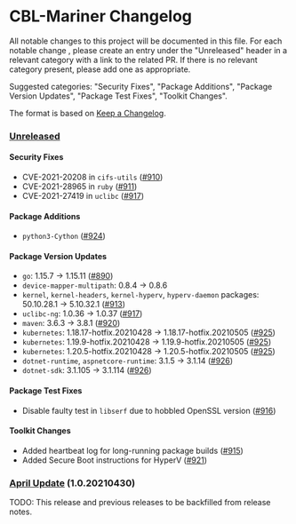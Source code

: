 # CBL-Mariner Changelog

All notable changes to this project will be documented in this file. For each notable change , please create an entry under the "Unreleased" header in a relevant category with a link to the related PR. If there is no relevant category present, please add one as appropriate.

Suggested categories: "Security Fixes", "Package Additions", "Package Version Updates", "Package Test Fixes", "Toolkit Changes".

The format is based on [Keep a Changelog](https://keepachangelog.com/en/1.0.0/).

### [Unreleased]

#### Security Fixes

- CVE-2021-20208 in `cifs-utils` ([#910](https://github.com/microsoft/CBL-Mariner/pull/917))
- CVE-2021-28965 in `ruby` ([#911](https://github.com/microsoft/CBL-Mariner/pull/911))
- CVE-2021-27419 in `uclibc` ([#917](https://github.com/microsoft/CBL-Mariner/pull/917))

#### Package Additions

- `python3-Cython` ([#924](https://github.com/microsoft/CBL-Mariner/pull/924))

#### Package Version Updates

- `go`: 1.15.7 -> 1.15.11 ([#890](https://github.com/microsoft/CBL-Mariner/pull/890))
- `device-mapper-multipath`: 0.8.4 -> 0.8.6
- `kernel`, `kernel-headers`, `kernel-hyperv`, `hyperv-daemon` packages: 50.10.28.1 -> 5.10.32.1 ([#913](https://github.com/microsoft/CBL-Mariner/pull/913))
- `uclibc-ng`: 1.0.36 -> 1.0.37 ([#917](https://github.com/microsoft/CBL-Mariner/pull/917))
- `maven`: 3.6.3 -> 3.8.1 ([#920](https://github.com/microsoft/CBL-Mariner/pull/920))
- `kubernetes`: 1.18.17-hotfix.20210428 -> 1.18.17-hotfix.20210505 ([#925](https://github.com/microsoft/CBL-Mariner/pull/925))
- `kubernetes`: 1.19.9-hotfix.20210428 -> 1.19.9-hotfix.20210505 ([#925](https://github.com/microsoft/CBL-Mariner/pull/925))
- `kubernetes`: 1.20.5-hotfix.20210428 -> 1.20.5-hotfix.20210505 ([#925](https://github.com/microsoft/CBL-Mariner/pull/925))
- `dotnet-runtime`, `aspnetcore-runtime`: 3.1.5 -> 3.1.14 ([#926](https://github.com/microsoft/CBL-Mariner/pull/926))
- `dotnet-sdk`: 3.1.105 -> 3.1.114 ([#926](https://github.com/microsoft/CBL-Mariner/pull/913))

#### Package Test Fixes

- Disable faulty test in `libserf` due to hobbled OpenSSL version ([#916](https://github.com/microsoft/CBL-Mariner/pull/916))

#### Toolkit Changes

- Added heartbeat log for long-running package builds ([#915](https://github.com/microsoft/CBL-Mariner/pull/915))
- Added Secure Boot instructions for HyperV ([#921](https://github.com/microsoft/CBL-Mariner/pull/921))

### [April Update] (1.0.20210430)

TODO: This release and previous releases to be backfilled from release notes.

[Unreleased]: https://github.com/microsoft/CBL-Mariner/compare/1.0-stable..1.0-dev
[April Update]: https://github.com/microsoft/CBL-Mariner/releases/tag/1.0.20210430-1.0
